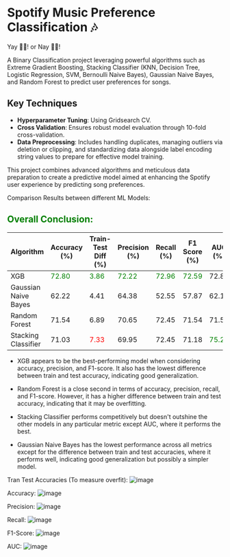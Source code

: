 # Spotify Music Preference Classification 🎶

Yay 👍🏻! or Nay 👎🏻! 

A Binary Classification project leveraging powerful algorithms such as Extreme Gradient Boosting, Stacking Classifier (KNN, Decision Tree, Logistic Regression, SVM, Bernoulli Naive Bayes), Gaussian Naive Bayes, and Random Forest to predict user preferences for songs.

## Key Techniques
- **Hyperparameter Tuning**: Using Gridsearch CV.
- **Cross Validation**: Ensures robust model evaluation through 10-fold cross-validation.
- **Data Preprocessing**: Includes handling duplicates, managing outliers via deletion or clipping, and standardizing data alongside label encoding string values to prepare for effective model training.

This project combines advanced algorithms and meticulous data preparation to create a predictive model aimed at enhancing the Spotify user experience by predicting song preferences.

Comparison Results between different ML Models: <br>

## <span style="color:green">Overall Conclusion:</span>
| Algorithm            | Accuracy (%) | Train-Test Diff (%) | Precision (%) | Recall (%) | F1 Score (%) | AUC (%) |
|----------------------|--------------|---------------------|---------------|------------|--------------|----------|
| XGB                  | <span style="color:green">72.80</span>        | <span style="color:green">3.86</span>  | <span style="color:green">72.22</span>         | <span style="color:green">72.96</span>  | <span style="color:green">72.59</span>        | 72.80     |
| Gaussian Naive Bayes | 62.22        | 4.41                | 64.38         | 52.55      | 57.87        | 62.10     |
| Random Forest        | 71.54  | 6.89  | 70.65 | 72.45      | 71.54  | 71.55     |
| Stacking Classifier  | 71.03        | <span style="color:red">7.33</span>                 | 69.95         | 72.45      | 71.18        | <span style="color:green">75.24</span> |

- XGB appears to be the best-performing model when considering accuracy, precision, and F1-score. It also has the lowest difference between train and test accuracy, indicating good generalization.

-  Random Forest is a close second in terms of accuracy, precision, recall, and F1-score. However, it has a higher difference between train and test accuracy, indicating that it may be overfitting.

- Stacking Classifier performs competitively but doesn't outshine the other models in any particular metric except AUC, where it performs the best.

- Gaussian Naive Bayes has the lowest performance across all metrics except for the difference between train and test accuracies, where it performs well, indicating good generalization but possibly a simpler model.


Tran Test Accuracies (To measure overfit):
![image](https://github.com/Bernardbyy/SpotifyMusicClassifier/assets/75737130/220b6450-a1fb-4afa-8b8d-f2447181905d)

Accuracy: 
![image](https://github.com/Bernardbyy/SpotifyMusicClassifier/assets/75737130/6973c318-7a59-42f9-981c-4e9386322b3f)

Precision: 
![image](https://github.com/Bernardbyy/SpotifyMusicClassifier/assets/75737130/c335f07b-d457-4cfb-89c6-1cadd037f812)

Recall:
![image](https://github.com/Bernardbyy/SpotifyMusicClassifier/assets/75737130/dc74265a-4ba3-4586-9d9c-ebcb0a92fc70)

F1-Score: 
![image](https://github.com/Bernardbyy/SpotifyMusicClassifier/assets/75737130/9b4c8274-8ecb-48d7-9131-057652507810)

AUC: 
![image](https://github.com/Bernardbyy/SpotifyMusicClassifier/assets/75737130/9a97a3b6-b3d3-4bb1-8f15-128b7f035dfc)




